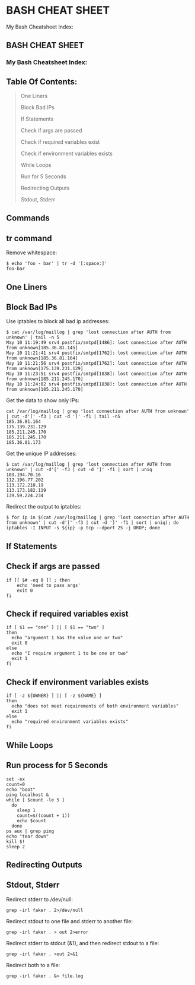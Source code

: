 # BASH CHEAT SHEET

My Bash Cheatsheet Index:

## BASH CHEAT SHEET <a id="9030"></a>

### My Bash Cheatsheet Index: <a id="b1cc"></a>

## Table Of Contents: <a id="f1e1"></a>

> One Liners
>
> Block Bad IPs
>
> If Statements
>
> Check if args are passed
>
> Check if required variables exist
>
> Check if environment variables exists
>
> While Loops
>
> Run for 5 Seconds
>
> Redirecting Outputs
>
> Stdout, Stderr

## Commands <a id="e775"></a>

## tr command <a id="bbc1"></a>

Remove whitespace:

```text
$ echo 'foo - bar' | tr -d '[:space:]'
foo-bar
```

## One Liners <a id="3b77"></a>

## Block Bad IPs <a id="371f"></a>

Use iptables to block all bad ip addresses:

```text
$ cat /var/log/maillog | grep 'lost connection after AUTH from unknown' | tail -n 5
May 10 11:19:49 srv4 postfix/smtpd[1486]: lost connection after AUTH from unknown[185.36.81.145]
May 10 11:21:41 srv4 postfix/smtpd[1762]: lost connection after AUTH from unknown[185.36.81.164]
May 10 11:21:56 srv4 postfix/smtpd[1762]: lost connection after AUTH from unknown[175.139.231.129]
May 10 11:23:51 srv4 postfix/smtpd[1838]: lost connection after AUTH from unknown[185.211.245.170]
May 10 11:24:02 srv4 postfix/smtpd[1838]: lost connection after AUTH from unknown[185.211.245.170]
```

Get the data to show only IPs:

```text
cat /var/log/maillog | grep 'lost connection after AUTH from unknown' | cut -d'[' -f3 | cut -d ']' -f1 | tail -n5
185.36.81.164
175.139.231.129
185.211.245.170
185.211.245.170
185.36.81.173
```

Get the unique IP addresses:

```text
$ cat /var/log/maillog | grep 'lost connection after AUTH from unknown' | cut -d'[' -f3 | cut -d ']' -f1 | sort | uniq
103.194.70.16
112.196.77.202
113.172.210.19
113.173.182.119
139.59.224.234
```

Redirect the output to iptables:

```text
$ for ip in $(cat /var/log/maillog | grep 'lost connection after AUTH from unknown' | cut -d'[' -f3 | cut -d ']' -f1 | sort | uniq); do iptables -I INPUT -s ${ip} -p tcp --dport 25 -j DROP; done
```

## If Statements <a id="e51b"></a>

## Check if args are passed <a id="c78a"></a>

```text
if [[ $# -eq 0 ]] ; then
    echo 'need to pass args'
    exit 0
fi
```

## Check if required variables exist <a id="1a57"></a>

```text
if [ $1 == "one" ] || [ $1 == "two" ]
then
  echo "argument 1 has the value one or two"
  exit 0
else
  echo "I require argument 1 to be one or two"
  exit 1
fi
```

## Check if environment variables exists <a id="a333"></a>

```text
if [ -z ${OWNER} ] || [ -z ${NAME} ]
then
  echo "does not meet requirements of both environment variables"
  exit 1
else
  echo "required environment variables exists"
fi
```

## While Loops <a id="9321"></a>

## Run process for 5 Seconds <a id="b307"></a>

```text
set -ex
count=0
echo "boot"
ping localhost &
while [ $count -le 5 ]
  do
    sleep 1
    count=$((count + 1))
    echo $count
  done
ps aux | grep ping
echo "tear down"
kill $!
sleep 2
```

## Redirecting Outputs <a id="b06b"></a>

## Stdout, Stderr <a id="6774"></a>

Redirect stderr to /dev/null:

```text
grep -irl faker . 2>/dev/null
```

Redirect stdout to one file and stderr to another file:

```text
grep -irl faker . > out 2>error
```

Redirect stderr to stdout \(&1\), and then redirect stdout to a file:

```text
grep -irl faker . >out 2>&1
```

Redirect both to a file:

```text
grep -irl faker . &> file.log
```
